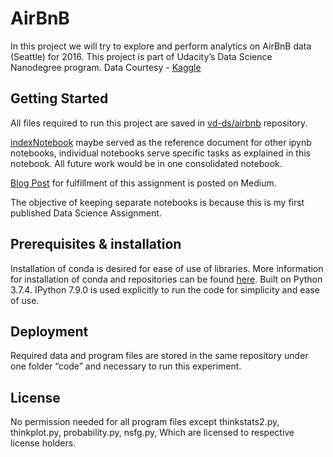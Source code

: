 # AirBnB

In this project we will try to explore and perform analytics on AirBnB data (Seattle) for 2016. This project is part of Udacity’s Data Science Nanodegree program. Data Courtesy - [Kaggle](https://www.kaggle.com/airbnb/seattle/data)

## Getting Started

All files required to run this project are saved in [vd-ds/airbnb](https://github.com/deshvi/AirBnB) repository.

[indexNotebook](https://github.com/deshvi/AirBnB/blob/master/indexNotebook.ipynb) maybe served as the reference document for other ipynb notebooks, individual notebooks serve specific tasks as explained in this notebook. All future work would be in one consolidated notebook.

[Blog Post](http://https://medium.com/@vinaydeshpande_24482/data-trend-analysis-of-seattle-airbnb-data-8101abb7f053 "Blog Post") for fulfillment of this assignment is posted on Medium.

The objective of keeping separate notebooks is because this is my first published Data Science Assignment.

## Prerequisites & installation

Installation of conda is desired for ease of use of libraries. More information for installation of conda and repositories can be found [here](https://docs.conda.io/en/latest/).  Built on Python 3.7.4. IPython 7.9.0 is used explicitly to run the code for simplicity and ease of use.

## Deployment

Required data and program files are stored in the same repository under one folder “code” and necessary to run this experiment.

## License

No permission needed for all program files except thinkstats2.py, thinkplot.py, probability.py, nsfg.py, Which are licensed to respective license holders.
